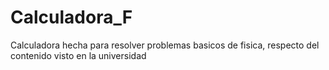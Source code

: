 # Calculadora_F

Calculadora hecha para resolver problemas basicos de fisica, respecto del contenido visto en la universidad

